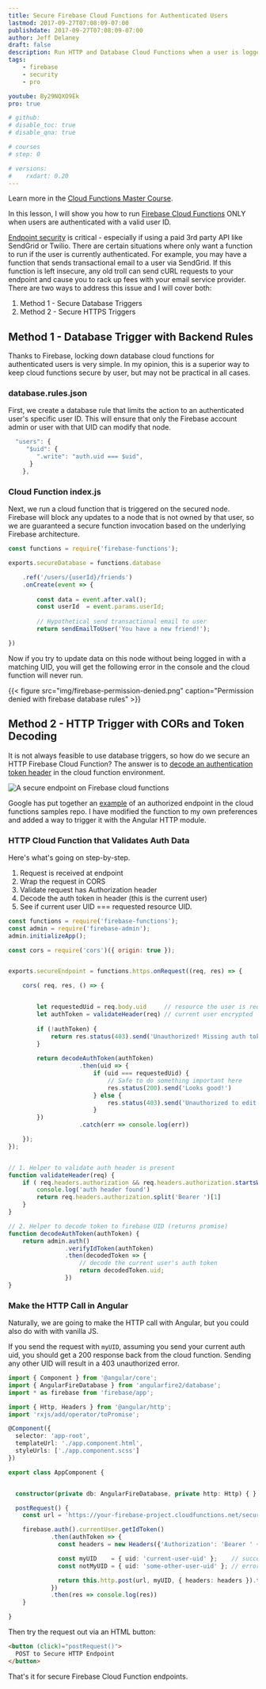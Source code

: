 ```yaml
---
title: Secure Firebase Cloud Functions for Authenticated Users
lastmod: 2017-09-27T07:08:09-07:00
publishdate: 2017-09-27T07:08:09-07:00
author: Jeff Delaney
draft: false
description: Run HTTP and Database Cloud Functions when a user is logged-in
tags: 
    - firebase
    - security
    - pro

youtube: By29NQXO9Ek
pro: true

# github: 
# disable_toc: true
# disable_qna: true

# courses
# step: 0

# versions:
#    rxdart: 0.20
---
```


Learn more in the [Cloud Functions Master Course](/courses/cloud-functions). 

In this lesson, I will show you how to run [Firebase Cloud Functions](https://firebase.google.com/docs/functions/) ONLY when users are authenticated with a valid user ID. 


[Endpoint security](http://blog.restcase.com/top-5-rest-api-security-guidelines/) is critical  - especially if using a paid 3rd party API like SendGrid or Twilio. There are certain situations where only want a function to run if the user is currently authenticated. For example, you may have a function that sends transactional email to a user via SendGrid. If this function is left insecure, any old troll can send cURL requests to your endpoint and cause you to rack up fees with your email service provider. There are two ways to address this issue and I will cover both: 

1. Method 1 - Secure Database Triggers
2. Method 2 - Secure HTTPS Triggers


## Method 1 - Database Trigger with Backend Rules

Thanks to Firebase, locking down database cloud functions for authenticated users is very simple. In my opinion, this is a superior way to keep cloud functions secure by user, but may not be practical in all cases. 

### database.rules.json

First, we create a database rule that limits the action to an authenticated user's specific user ID. This will ensure that only the Firebase account admin or user with that UID can modify that node. 


```js
  "users": {
     "$uid": {
        ".write": "auth.uid === $uid",
      }
    },
```


### Cloud Function index.js 

Next, we run a cloud function that is triggered on the secured node. Firebase will block any updates to a node that is not owned by that user, so we are guaranteed a secure function invocation based on the underlying Firebase architecture. 



```js
const functions = require('firebase-functions');

exports.secureDatabase = functions.database

    .ref('/users/{userId}/friends')
    .onCreate(event => {
    
        const data = event.after.val();
        const userId  = event.params.userId;
        
        // Hypothetical send transactional email to user
        return sendEmailToUser('You have a new friend!');

})
```


Now if you try to update data on this node without being logged in with a matching UID, you will get the following error in the console and the cloud function will never run. 


{{< figure src="img/firebase-permission-denied.png" caption="Permission denied with firebase database rules" >}}

## Method 2 - HTTP Trigger with CORs and Token Decoding

It is not always feasible to use database triggers, so how do we secure an HTTP Firebase Cloud Function? The answer is to [decode an authentication token header](https://firebase.google.com/docs/auth/admin/verify-id-tokens) in the cloud function environment. 

<img src="/images/secure-https-cloud-function.gif" alt="A secure endpoint on Firebase cloud functions" class="content-image" />

Google has put together an [example](https://github.com/firebase/functions-samples/tree/master/authorized-https-endpoint) of an authorized endpoint in the cloud functions samples repo. I have modified the function to my own preferences and added a way to trigger it with the Angular HTTP module. 


### HTTP Cloud Function that Validates Auth Data

Here's what's going on step-by-step. 

1. Request is received at endpoint
2. Wrap the request in CORS
3. Validate request has Authorization header
4. Decode the auth token in header (this is the current user)
5. See if current user UID === requested resource UID. 



```js
const functions = require('firebase-functions');
const admin = require('firebase-admin');
admin.initializeApp();

const cors = require('cors')({ origin: true });


exports.secureEndpoint = functions.https.onRequest((req, res) => {

    cors( req, res, () => { 


        let requestedUid = req.body.uid     // resource the user is requesting to modify
        let authToken = validateHeader(req) // current user encrypted
        
        if (!authToken) {
            return res.status(403).send('Unauthorized! Missing auth token!')
        }
            
        return decodeAuthToken(authToken)
                    .then(uid => {
                        if (uid === requestedUid) {
                            // Safe to do something important here
                            res.status(200).send('Looks good!')
                        } else {
                            res.status(403).send('Unauthorized to edit other user data')
                        }
        })
                    .catch(err => console.log(err))

    });
});


// 1. Helper to validate auth header is present
function validateHeader(req) {
    if ( req.headers.authorization && req.headers.authorization.startsWith('Bearer ') ) {
        console.log('auth header found')
        return req.headers.authorization.split('Bearer ')[1]
    }
}

// 2. Helper to decode token to firebase UID (returns promise)
function decodeAuthToken(authToken) {
    return admin.auth()
                .verifyIdToken(authToken)
                .then(decodedToken => {
                    // decode the current user's auth token
                    return decodedToken.uid;
                })
} 
```

### Make the HTTP Call in Angular

Naturally, we are going to make the HTTP call with Angular, but you could also do with with vanilla JS. 

If you send the request with `myUID`, assuming you send your current auth uid, you should get a 200 response back from the cloud function. Sending any other UID will result in a 403 unauthorized error. 

```typescript
import { Component } from '@angular/core';
import { AngularFireDatabase } from 'angularfire2/database';
import * as firebase from 'firebase/app';

import { Http, Headers } from '@angular/http';
import 'rxjs/add/operator/toPromise';

@Component({
  selector: 'app-root',
  templateUrl: './app.component.html',
  styleUrls: ['./app.component.scss']
})

export class AppComponent {


  constructor(private db: AngularFireDatabase, private http: Http) { }

  postRequest() {
    const url = 'https://your-firebase-project.cloudfunctions.net/secureEndpoint';

    firebase.auth().currentUser.getIdToken()
            .then(authToken => {
              const headers = new Headers({'Authorization': 'Bearer ' + authToken });

              const myUID    = { uid: 'current-user-uid' };    // success 200 response
              const notMyUID = { uid: 'some-other-user-uid' }; // error 403 response

              return this.http.post(url, myUID, { headers: headers }).toPromise()
            })
            .then(res => console.log(res))
    }

}
```

Then try the request out via an HTML button: 

```html
<button (click)="postRequest()">
  POST to Secure HTTP Endpoint
</button>
```


That's it for secure Firebase Cloud Function endpoints. 

